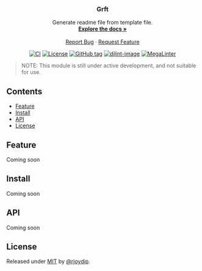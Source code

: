 <div align="center">
  <h3 align="center">Grft</h3>
  <p align="center">
    Generate readme file from template file.
    <br />
    <a href="https://github.com/rjoydip/grft"><strong>Explore the docs »</strong></a>
    <br />
    <br />
    <a href="https://github.com/rjoydip/grft/issues">Report Bug</a>
    ·
    <a href="https://github.com/rjoydip/grft/issues">Request Feature</a>
  </p>

[![CI][ci-shield]][ci-url]
[![License][license-image]][license-url]
[![GitHub tag][release-tag-image]][release-url]
[![djlint-image][djlint-image]][djlint-url]
[![MegaLinter][megalinter-image]][megalinter-url]

</div>

> NOTE: This module is still under active development, and not suitable for use.

## Contents

- [Feature](#feature)
- [Install](#install)
- [API](#api)
- [License](#license)

## Feature

Coming soon

## Install

Coming soon

## API

Coming soon

## License

Released under [MIT](./LICENSE) by [@rjoydip](https://github.com/rjoydip).

[ci-shield]: https://github.com/rjoydip/grft/actions/workflows/ci.yml/badge.svg
[ci-url]: https://github.com/rjoydip/grft/actions/workflows/ci.yml
[license-image]: https://img.shields.io/npm/l/markdownlint.svg
[license-url]: https://github.com/rjoydip/grft/blob/main/LICENSE
[release-tag-image]: https://img.shields.io/github/tag/rjoydip/grft?include_prereleases=&sort=semver&color=green
[release-url]: https://github.com/rjoydip/grft/releases
[djlint-image]: https://img.shields.io/badge/html%20style-djlint-blue.svg
[djlint-url]: https://www.djlint.com
[megalinter-image]: https://github.com/rjoydip/grft/actions/workflows/mega-linter.yml/badge.svg
[megalinter-url]: https://github.com/rjoydip/grft/actions/workflows/mega-linter.yml
